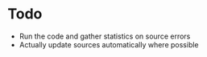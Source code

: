 # Todo
- Run the code and gather statistics on source errors
- Actually update sources automatically where possible